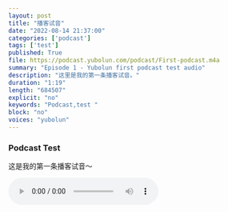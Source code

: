 ```yaml
---
layout: post
title: "播客试音"
date: "2022-08-14 21:37:00"
categories: ['podcast']
tags: ['test']
published: True
file: https://podcast.yubolun.com/podcast/First-podcast.m4a
summary: "Episode 1 - Yubolun first podcast test audio"
description: "这里是我的第一条播客试音。"
duration: "1:19" 
length: "684507"
explicit: "no" 
keywords: "Podcast,test "
block: "no" 
voices: "yubolun"
---
```


### Podcast Test

这是我的第一条播客试音～

<!--more-->

<audio src={{post.file}} type="audio/x-m4a" controls autoplay></audio> 
  

